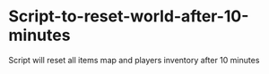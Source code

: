 # Script-to-reset-world-after-10-minutes
Script will reset all items map and players inventory after 10 minutes
